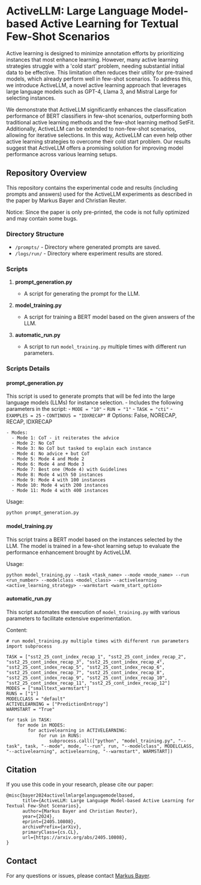 # ActiveLLM: Large Language Model-based Active Learning for Textual Few-Shot Scenarios

Active learning is designed to minimize annotation efforts by prioritizing instances that most enhance learning. However, many active learning strategies struggle with a 'cold start' problem, needing substantial initial data to be effective. This limitation often reduces their utility for pre-trained models, which already perform well in few-shot scenarios. To address this, we introduce ActiveLLM, a novel active learning approach that leverages large language models such as GPT-4, Llama 3, and Mistral Large for selecting instances. 

We demonstrate that ActiveLLM significantly enhances the classification performance of BERT classifiers in few-shot scenarios, outperforming both traditional active learning methods and the few-shot learning method SetFit. Additionally, ActiveLLM can be extended to non-few-shot scenarios, allowing for iterative selections. In this way, ActiveLLM can even help other active learning strategies to overcome their cold start problem. Our results suggest that ActiveLLM offers a promising solution for improving model performance across various learning setups.

## Repository Overview

This repository contains the experimental code and results (including prompts and answers) used for the ActiveLLM experiments as described in the paper by Markus Bayer and Christian Reuter.

Notice: Since the paper is only pre-printed, the code is not fully optimized and may contain some bugs.

### Directory Structure

- `/prompts/` - Directory where generated prompts are saved.
- `/logs/run/` - Directory where experiment results are stored.

### Scripts

1. **prompt_generation.py**
    - A script for generating the prompt for the LLM.
    
2. **model_training.py**
    - A script for training a BERT model based on the given answers of the LLM.

3. **automatic_run.py**
    - A script to run `model_training.py` multiple times with different run parameters.

### Scripts Details

#### prompt_generation.py
This script is used to generate prompts that will be fed into the large language models (LLMs) for instance selection. 
    - Includes the following parameters in the script:
      - `MODE = "10"`
      - `RUN = "1"`
      - `TASK = "cti"`
      - `EXAMPLES = 25`
      - `CONTINOUS = "IDXRECAP"`  # Options: False, NORECAP, RECAP, IDXRECAP

    - Modes:
      - Mode 1: CoT - it reiterates the advice
      - Mode 2: No CoT
      - Mode 3: No CoT but tasked to explain each instance
      - Mode 4: No advice + but CoT
      - Mode 5: Mode 4 and Mode 2
      - Mode 6: Mode 4 and Mode 3
      - Mode 7: Best one (Mode 4) with Guidelines
      - Mode 8: Mode 4 with 50 instances
      - Mode 9: Mode 4 with 100 instances
      - Mode 10: Mode 4 with 200 instances
      - Mode 11: Mode 4 with 400 instances

Usage:
```
python prompt_generation.py
```

#### model_training.py
This script trains a BERT model based on the instances selected by the LLM. The model is trained in a few-shot learning setup to evaluate the performance enhancement brought by ActiveLLM.

Usage:
```
python model_training.py --task <task_name> --mode <mode_name> --run <run_number> --modelclass <model_class> --activelearning <active_learning_strategy> --warmstart <warm_start_option>
```

#### automatic_run.py
This script automates the execution of `model_training.py` with various parameters to facilitate extensive experimentation.

Content:
```
# run model_training.py multiple times with different run parameters
import subprocess

TASK = ["sst2_25_cont_index_recap_1", "sst2_25_cont_index_recap_2", "sst2_25_cont_index_recap_3", "sst2_25_cont_index_recap_4", "sst2_25_cont_index_recap_5", "sst2_25_cont_index_recap_6", "sst2_25_cont_index_recap_7", "sst2_25_cont_index_recap_8", "sst2_25_cont_index_recap_9", "sst2_25_cont_index_recap_10", "sst2_25_cont_index_recap_11", "sst2_25_cont_index_recap_12"] 
MODES = ["smalltext_warmstart"]
RUNS = ["1"]
MODELCLASS = "default"
ACTIVELEARNING = ["PredictionEntropy"]
WARMSTART = "True"

for task in TASK:
    for mode in MODES:
        for activelearning in ACTIVELEARNING:
            for run in RUNS:
                subprocess.call(["python", "model_training.py", "--task", task, "--mode", mode, "--run", run, "--modelclass", MODELCLASS, "--activelearning", activelearning, "--warmstart", WARMSTART])
```

## Citation

If you use this code in your research, please cite our paper:

```
@misc{bayer2024activellmlargelanguagemodelbased,
      title={ActiveLLM: Large Language Model-based Active Learning for Textual Few-Shot Scenarios}, 
      author={Markus Bayer and Christian Reuter},
      year={2024},
      eprint={2405.10808},
      archivePrefix={arXiv},
      primaryClass={cs.CL},
      url={https://arxiv.org/abs/2405.10808}, 
}
```
## Contact

For any questions or issues, please contact [Markus Bayer](mailto:markus.bayer@example.com).

